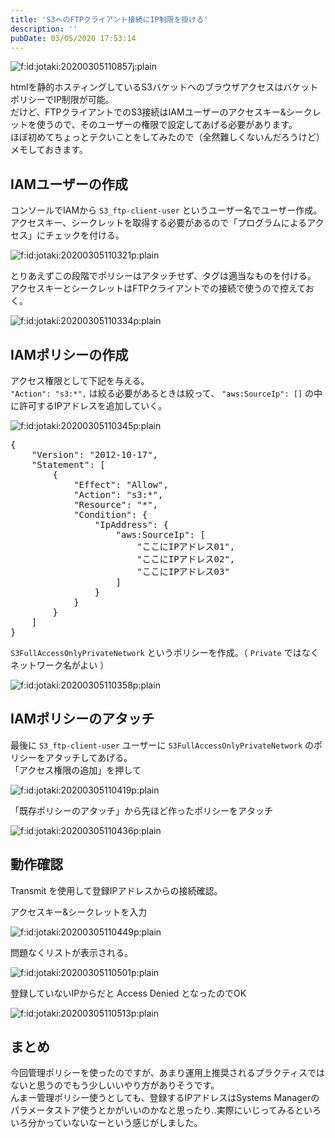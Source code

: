 ```yaml
---
title: 'S3へのFTPクライアント接続にIP制限を掛ける'
description: ''
pubDate: 03/05/2020 17:53:14
---
```


<p><span itemscope itemtype="http://schema.org/Photograph"><img src="https://cdn-ak.f.st-hatena.com/images/fotolife/j/jotaki/20200305/20200305110857.jpg" alt="f:id:jotaki:20200305110857j:plain" title="f:id:jotaki:20200305110857j:plain" class="hatena-fotolife" itemprop="image"></span></p>

<p>htmlを静的ホスティングしているS3バケットへのブラウザアクセスはバケットポリシーでIP制限が可能。<br />
だけど、FTPクライアントでのS3接続はIAMユーザーのアクセスキー&amp;シークレットを使うので、そのユーザーの権限で設定してあげる必要があります。<br />
ほぼ初めてちょっとテクいことをしてみたので（全然難しくないんだろうけど）メモしておきます。</p>

<h2>IAMユーザーの作成</h2>

<p>コンソールでIAMから <code>S3_ftp-client-user</code> というユーザー名でユーザー作成。<br />
アクセスキー、シークレットを取得する必要があるので「プログラムによるアクセス」にチェックを付ける。</p>

<p><span itemscope itemtype="http://schema.org/Photograph"><img src="/images/hatena/20200305110321.png" alt="f:id:jotaki:20200305110321p:plain" title="f:id:jotaki:20200305110321p:plain" class="hatena-fotolife" itemprop="image"></span></p>

<p>とりあえずこの段階でポリシーはアタッチせず、タグは適当なものを付ける。<br />
アクセスキーとシークレットはFTPクライアントでの接続で使うので控えておく。</p>

<p><span itemscope itemtype="http://schema.org/Photograph"><img src="/images/hatena/20200305110334.png" alt="f:id:jotaki:20200305110334p:plain" title="f:id:jotaki:20200305110334p:plain" class="hatena-fotolife" itemprop="image"></span></p>

<h2>IAMポリシーの作成</h2>

<p>アクセス権限として下記を与える。<br />
<code>"Action": "s3:*",</code> は絞る必要があるときは絞って、 <code>"aws:SourceIp": []</code> の中に許可するIPアドレスを追加していく。</p>

<p><span itemscope itemtype="http://schema.org/Photograph"><img src="/images/hatena/20200305110345.png" alt="f:id:jotaki:20200305110345p:plain" title="f:id:jotaki:20200305110345p:plain" class="hatena-fotolife" itemprop="image"></span></p>

<pre class="code lang-json" data-lang="json" data-unlink><span class="synSpecial">{</span>
    &quot;<span class="synStatement">Version</span>&quot;: &quot;<span class="synConstant">2012-10-17</span>&quot;,
    &quot;<span class="synStatement">Statement</span>&quot;: <span class="synSpecial">[</span>
        <span class="synSpecial">{</span>
            &quot;<span class="synStatement">Effect</span>&quot;: &quot;<span class="synConstant">Allow</span>&quot;,
            &quot;<span class="synStatement">Action</span>&quot;: &quot;<span class="synConstant">s3:*</span>&quot;,
            &quot;<span class="synStatement">Resource</span>&quot;: &quot;<span class="synConstant">*</span>&quot;,
            &quot;<span class="synStatement">Condition</span>&quot;: <span class="synSpecial">{</span>
                &quot;<span class="synStatement">IpAddress</span>&quot;: <span class="synSpecial">{</span>
                    &quot;<span class="synStatement">aws:SourceIp</span>&quot;: <span class="synSpecial">[</span>
                        &quot;<span class="synConstant">ここにIPアドレス01</span>&quot;,
                        &quot;<span class="synConstant">ここにIPアドレス02</span>&quot;,
                        &quot;<span class="synConstant">ここにIPアドレス03</span>&quot;
                    <span class="synSpecial">]</span>
                <span class="synSpecial">}</span>
            <span class="synSpecial">}</span>
        <span class="synSpecial">}</span>
    <span class="synSpecial">]</span>
<span class="synSpecial">}</span>
</pre>

<p><code>S3FullAccessOnlyPrivateNetwork</code> というポリシーを作成。（ <code>Private</code> ではなくネットワーク名がよい ）</p>

<p><span itemscope itemtype="http://schema.org/Photograph"><img src="/images/hatena/20200305110358.png" alt="f:id:jotaki:20200305110358p:plain" title="f:id:jotaki:20200305110358p:plain" class="hatena-fotolife" itemprop="image"></span></p>

<h2>IAMポリシーのアタッチ</h2>

<p>最後に <code>S3_ftp-client-user</code> ユーザーに <code>S3FullAccessOnlyPrivateNetwork</code> のポリシーをアタッチしてあげる。<br />
「アクセス権限の追加」を押して</p>

<p><span itemscope itemtype="http://schema.org/Photograph"><img src="/images/hatena/20200305110419.png" alt="f:id:jotaki:20200305110419p:plain" title="f:id:jotaki:20200305110419p:plain" class="hatena-fotolife" itemprop="image"></span></p>

<p>「既存ポリシーのアタッチ」から先ほど作ったポリシーをアタッチ</p>

<p><span itemscope itemtype="http://schema.org/Photograph"><img src="/images/hatena/20200305110436.png" alt="f:id:jotaki:20200305110436p:plain" title="f:id:jotaki:20200305110436p:plain" class="hatena-fotolife" itemprop="image"></span></p>

<h2>動作確認</h2>

<p>Transmit を使用して登録IPアドレスからの接続確認。</p>

<p>アクセスキー&amp;シークレットを入力</p>

<p><span itemscope itemtype="http://schema.org/Photograph"><img src="/images/hatena/20200305110449.png" alt="f:id:jotaki:20200305110449p:plain" title="f:id:jotaki:20200305110449p:plain" class="hatena-fotolife" itemprop="image"></span></p>

<p>問題なくリストが表示される。</p>

<p><span itemscope itemtype="http://schema.org/Photograph"><img src="/images/hatena/20200305110501.png" alt="f:id:jotaki:20200305110501p:plain" title="f:id:jotaki:20200305110501p:plain" class="hatena-fotolife" itemprop="image"></span></p>

<p>登録していないIPからだと Access Denied となったのでOK</p>

<p><span itemscope itemtype="http://schema.org/Photograph"><img src="/images/hatena/20200305110513.png" alt="f:id:jotaki:20200305110513p:plain" title="f:id:jotaki:20200305110513p:plain" class="hatena-fotolife" itemprop="image"></span></p>

<h2>まとめ</h2>

<p>今回管理ポリシーを使ったのですが、あまり運用上推奨されるプラクティスではないと思うのでもう少しいいやり方がありそうです。<br />
んまー管理ポリシー使うとしても、登録するIPアドレスはSystems Managerのパラメータストア使うとかがいいのかなと思ったり..実際にいじってみるといろいろ分かっていないなーという感じがしました。</p>
